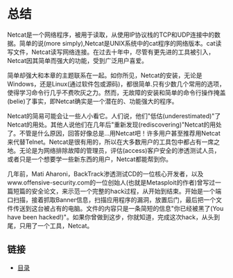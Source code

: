 # 总结

Netcat是一个网络程序，被用于读取，从使用IP协议栈的TCP和UDP连接中的数据。简单的说(more simply),Netcat是UNIX系统中的cat程序的网络版本。cat读写文件，Netcat读写网络连接。在过去十年中，尽管有更先进的工具被引入，Netcat因其简单而强大的功能，受到广泛用户喜爱。

简单却强大和本章的主题联系在一起。如你所见，Netcat的安装，无论是Windows，还是Linux(通过软件包或源码)，都很简单.只有少数几个常用的选项，使得学习命令行几乎不费吹灰之力。然而，无故障的安装和简单的命令行操作掩盖(belie)了事实，即Netcat确实是一个潜在的、功能强大的程序。

Netcat的简易可能会让一些人小看它。人们说，他们"低估(underestimated)"了Netcat的用处。其他人说他们在几年后"重新发现(rediscovering)"Netcat的用处了。不管是什么原因，回答好像总是...用Netcat吧！许多用户甚至推荐用Netcat来代替Telnet。Netcat是很有用的，所以在大多数用户的工具包中都占有一席之地。无论是为网络排除故障的管理员，评估(access)客户安全的渗透测试人员，或者只是一个想要学一些新东西的用户，Netcat都能帮到你。

   几年前，Mati Aharoni，BackTrack渗透测试CD的一位核心开发者，以及www.offensive-security.com的一位创始人(也就是Metasploit的作者)曾写过一篇短篇的安全论文，来示范一个完整的hack过程，从开始到结束。开始是一个端口扫描，接着抓取Banner信息，扫描应用程序的漏洞，放置后门，最后把一个文件传送到这台被占有的电脑。文件的内容只是一条简短的信息"你已经被黑了(You have been hacked!)"。如果你曾做到这步，你就知道，完成这次hack，从头到尾，只用了一个工具，Netcat。



## 链接

- [目录](../directory.md)